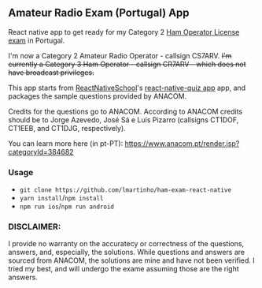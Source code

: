 ## Amateur Radio Exam (Portugal) App

React native app to get ready for my Category 2 [Ham Operator License exam](https://www.anacom.pt/render.jsp?categoryId=384682) in Portugal.

I'm now a Category 2 Amateur Radio Operator - callsign CS7ARV.
~~I'm currently a Category 3 Ham Operator - callsign CR7ARV - which does not have broadcast privileges.~~

This app starts from [ReactNativeSchool](https://github.com/ReactNativeSchool)'s [react-native-quiz app](https://github.com/ReactNativeSchool/react-native-quiz) app, and packages the sample questions provided by ANACOM.


Credits for the questions go to ANACOM. According to ANACOM credits should be to Jorge Azevedo, José Sá e Luís Pizarro (callsigns CT1DOF, CT1EEB, and CT1DJG, respectively).

You can learn more here (in pt-PT):
https://www.anacom.pt/render.jsp?categoryId=384682

### Usage

- `git clone https://github.com/lmartinho/ham-exam-react-native`
- `yarn install`/`npm install`
- `npm run ios`/`npm run android`

### DISCLAIMER:

I provide no warranty on the accuratecy or correctness of the questions, answers, and, especially, the solutions.
While questions and answers are sourced from ANACOM, the solutions are mine and have not been verified. I tried my best, and will undergo the exame assuming those are the right answers.

